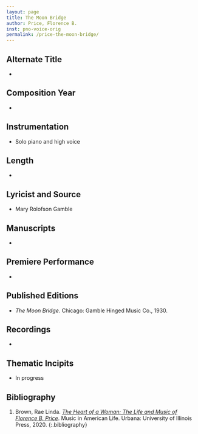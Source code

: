 ```yaml
---
layout: page
title: The Moon Bridge
author: Price, Florence B.
inst: pno-voice-orig
permalink: /price-the-moon-bridge/
---
```


## Alternate Title
- 

## Composition Year
- 

## Instrumentation
- Solo piano and high voice

## Length
- 

## Lyricist and Source
- Mary Rolofson Gamble

## Manuscripts
- 

## Premiere Performance
- 

## Published Editions
- *The Moon Bridge.* Chicago: Gamble Hinged Music Co., 1930.

## Recordings
- 

## Thematic Incipits
- In progress

## Bibliography
1. Brown, Rae Linda. <a href="https://www.worldcat.org/title/1122800180" target="_blank">*The Heart of a Woman: The Life and Music of Florence B. Price*</a>. Music in American Life. Urbana: University of Illinois Press, 2020.
{:.bibliography}